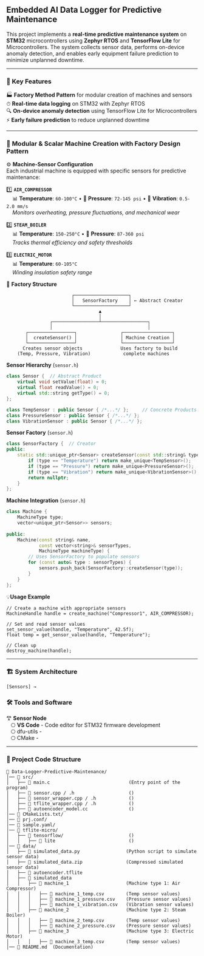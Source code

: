 ## Embedded AI Data Logger for Predictive Maintenance
This project implements a **real-time predictive maintenance system** on **STM32** microcontrollers using **Zephyr RTOS** and **TensorFlow Lite** for Microcontrollers. The system collects sensor data, performs on-device anomaly detection, and enables early equipment failure prediction to minimize unplanned downtime.

---
### 🔧 Key Features
🏭 **Factory Method Pattern** for modular creation of machines and sensors  
⏱ **Real-time data logging** on STM32 with Zephyr RTOS  
🔍 **On-device anomaly detection** using TensorFlow Lite for Microcontrollers  
⚡ **Early failure prediction** to reduce unplanned downtime  

---
### 🧱 **Modular & Scalar Machine Creation with Factory Design Pattern**

⚙️ **Machine-Sensor Configuration**  
Each industrial machine is equipped with specific sensors for predictive maintenance: 

1️⃣ **`AIR_COMPRESSOR`**  
&nbsp;&nbsp;&nbsp;&nbsp;📊 **Temperature**: `60-100°C` • 📏 **Pressure**: `72-145 psi` • 📳 **Vibration**: `0.5-2.0 mm/s`   
&nbsp;&nbsp;&nbsp;&nbsp;_Monitors overheating, pressure fluctuations, and mechanical wear_ 
 
2️⃣ **`STEAM_BOILER`**  
&nbsp;&nbsp;&nbsp;&nbsp;📊 **Temperature**: `150-250°C` • 📏 **Pressure**: `87-360 psi`     
&nbsp;&nbsp;&nbsp;&nbsp;_Tracks thermal efficiency and safety thresholds_

3️⃣ **`ELECTRIC_MOTOR`**   
&nbsp;&nbsp;&nbsp;&nbsp;📊 **Temperature**: `60-105°C`      
&nbsp;&nbsp;&nbsp;&nbsp;_Winding insulation safety range_  

🧩 **Factory Structure**
```
                        ┌────────────────────┐
                        │   SensorFactory    │ ← Abstract Creator
                        └────────────────────┘
                                  ▲
                                  │
                ┌─────────────────┴─────────────────┐
                │                                   │
       ┌─────────────────┐                ┌──────────────────┐
       │  createSensor() │                │ Machine Creation │
       └─────────────────┘                └──────────────────┘
      Creates sensor objects              Uses factory to build
    (Temp, Pressure, Vibration)            complete machines
```

**Sensor Hierarchy** (`sensor.h`)
```cpp
class Sensor {  // Abstract Product
    virtual void setValue(float) = 0;
    virtual float readValue() = 0;
    virtual std::string getType() = 0;
};

class TempSensor : public Sensor { /*...*/ };     // Concrete Products
class PressureSensor : public Sensor { /*...*/ };
class VibrationSensor : public Sensor { /*...*/ };
```

**Sensor Factory** (`sensor.h`)
```cpp
class SensorFactory {  // Creator
public:
    static std::unique_ptr<Sensor> createSensor(const std::string& type) {
        if (type == "Temperature") return make_unique<TempSensor>();
        if (type == "Pressure") return make_unique<PressureSensor>();
        if (type == "Vibration") return make_unique<VibrationSensor>();
        return nullptr;
    }
};
```

**Machine Integration** (`sensor.h`)
```cpp
class Machine {
    MachineType type;
    vector<unique_ptr<Sensor>> sensors;
    
public:
    Machine(const string& name, 
            const vector<string>& sensorTypes,
            MachineType machineType) {
        // Uses SensorFactory to populate sensors
        for (const auto& type : sensorTypes) {
            sensors.push_back(SensorFactory::createSensor(type));
        }
    }
};
```

💡**Usage Example**
```
// Create a machine with appropriate sensors
MachineHandle handle = create_machine("Compressor1", AIR_COMPRESSOR);

// Set and read sensor values
set_sensor_value(handle, "Temperature", 42.5f);
float temp = get_sensor_value(handle, "Temperature");

// Clean up
destroy_machine(handle);
```

---
### 🏗 System Architecture
```
[Sensors] → 
```
### 🛠️ Tools and Software
𐂷 **Sensor Node**  
&nbsp;&nbsp;&nbsp;⎔ **VS Code** - Code editor for STM32 firmware development       
&nbsp;&nbsp;&nbsp;⎔ dfu-utils -        
&nbsp;&nbsp;&nbsp;⎔ CMake -   

---
### 📂 Project Code Structure
```
📁 Data-Logger-Predictive-Maintenance/
│── 📁 src/
│   ├── 📄 main.c                             (Entry point of the program)
│   ├── 📄 sensor.cpp / .h                    ()
│   ├── 📄 sensor_wrapper.cpp / .h            ()
│   ├── 📄 tflite_wrapper.cpp / .h            ()
│   ├── 📄 autoencoder_model.cc               ()
│── 📁 CMakeLists.txt/
│── 📁 prj.conf/
│── 📁 sample.yaml/
│── 📁 tflite-micro/
│   ├── 📄 tensorflow/                        ()
│   │   ├── 📄 lite                           () 
│── 📁 data/
│   ├── 📄 simulated_data.py                 (Python script to simulate sensor data)
│   ├── 📄 simulated_data.zip                (Compressed simulated sensor data)
│   ├── 📄 autoencoder.tflite                
│   ├── 📄 simulated_data                    
│   │   ├── 📄 machine_1                     (Machine type 1: Air Compressor)
│   │   │   ├── 📄 machine_1_temp.csv        (Temp sensor values)
│   │   │   ├── 📄 machine_1_pressure.csv    (Pressure sensor values)
│   │   │   ├── 📄 machine_1_vibration.csv   (Vibration sensor values)
│   │   ├── 📄 machine_2                     (Machine type 2: Steam Boiler)
│   │   │   ├── 📄 machine_2_temp.csv        (Temp sensor values)
│   │   │   ├── 📄 machine_2_pressure.csv    (Pressure sensor values)
│   │   ├── 📄 machine_3                     (Machine type 3: Electric Motor)
│   │   │   ├── 📄 machine_3_temp.csv        (Temp sensor values)
│── 📄 README.md  (Documentation)
```
